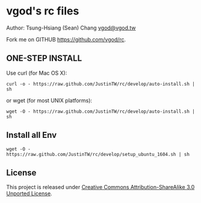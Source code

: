 vgod's rc files
===============

Author: Tsung-Hsiang (Sean) Chang <vgod@vgod.tw>

Fork me on GITHUB  https://github.com/vgod/rc.

ONE-STEP INSTALL
----------------

Use curl (for Mac OS X):

    curl -o - https://raw.github.com/JustinTW/rc/develop/auto-install.sh | sh

or wget (for most UNIX platforms):

    wget -O - https://raw.github.com/JustinTW/rc/develop/auto-install.sh | sh


Install all Env
---------------

    wget -O - https://raw.github.com/JustinTW/rc/develop/setup_ubuntu_1604.sh | sh


License
-------

This project is released under [Creative Commons Attribution-ShareAlike 3.0 Unported License](http://creativecommons.org/licenses/by-sa/3.0/deed.en_US).

